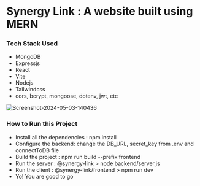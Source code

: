# Synergy Link : A website built using MERN
### Tech Stack Used
- MongoDB
- Expressjs
- React
- Vite
- Nodejs
- Tailwindcss
- cors, bcrypt, mongoose, dotenv, jwt, etc

<img src="https://i.ibb.co/PrCwdHn/Screenshot-2024-05-03-140436.png" alt="Screenshot-2024-05-03-140436" border="0">

### How to Run this Project
- Install all the dependencies : npm install
- Configure the backend: change the DB_URL, secret_key from .env and connectToDB file
- Build the project : npm run build --prefix frontend
- Run the server : @synergy-link > node backend/server.js
- Run the client : @synergy-link/frontend > npm run dev
- Yo! You are good to go

